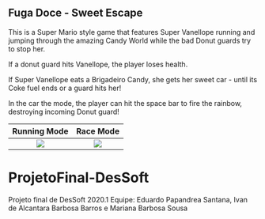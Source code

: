 ## Fuga Doce - Sweet Escape

This is a Super Mario style game that features Super Vanellope running and jumping through the amazing Candy World while the bad Donut guards try to stop her.

If a donut guard hits Vanellope, the player loses health.

If Super Vanellope eats a Brigadeiro Candy, she gets her sweet car - until its Coke fuel ends or a guard hits her!

In the car the mode, the player can hit the space bar to fire the rainbow, destroying incoming Donut guard!

Running Mode               |  Race Mode
:-------------------------:|:-------------------------:
![](imagens/mode1.png)   |  ![](imagens/mode2.png)

# ProjetoFinal-DesSoft
 Projeto final de DesSoft 2020.1
 Equipe: Eduardo Papandrea Santana, Ivan de Alcantara Barbosa Barros e Mariana Barbosa Sousa